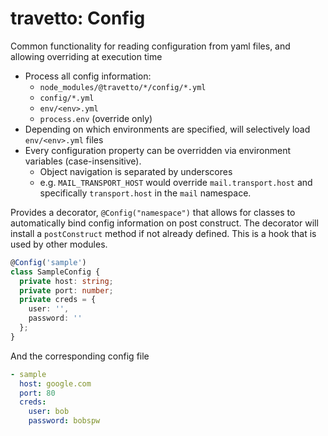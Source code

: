 travetto: Config 
===

Common functionality for reading configuration from yaml files, and allowing overriding at execution time
  - Process all config information:
    - `node_modules/@travetto/*/config/*.yml`
    - `config/*.yml`
    - `env/<env>.yml`
    - `process.env` (override only)
  - Depending on which environments are specified, will selectively load `env/<env>.yml` files
  - Every configuration property can be overridden via environment variables (case-insensitive).
     - Object navigation is separated by underscores
     - e.g. `MAIL_TRANSPORT_HOST` would override `mail.transport.host` and specifically `transport.host`
       in the `mail` namespace.

Provides a decorator, `@Config("namespace")` that allows for classes to automatically bind config information
on post construct. The decorator will install a `postConstruct` method if not already defined.  This is a hook
that is used by other modules.

```typescript config.ts
@Config('sample')
class SampleConfig {
  private host: string;
  private port: number;
  private creds = {
    user: '',
    password: ''
  };
}
```

And the corresponding config file

```yaml app.yml
- sample
  host: google.com
  port: 80
  creds:
    user: bob
    password: bobspw
```
